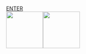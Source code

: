 
[ENTER](https://github.com/sajithlakshan/HTML_CSS_JS_PHP/blob/main/CSS/CSS_Selectors.md)  
<img src= "https://user-images.githubusercontent.com/57319180/145421773-6cc91b91-c340-4d56-8f92-099f956fb27c.png" width="100" height = "100"/><img src= "https://user-images.githubusercontent.com/57319180/145421773-6cc91b91-c340-4d56-8f92-099f956fb27c.png" width="100" height = "100"/>
           
